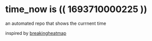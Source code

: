 # time_now is (( 1693710000225 ))

an automated repo that shows the currnent time

inspired by [breakingheatmap](https://github.com/breakingheatmap/breakingheatmap)
